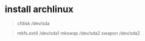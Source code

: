 # install archlinux

> cfdisk /dev/sda

> mkfs.ext4 /dev/sda1
> mkswap /dev/sda2
> swapon /dev/sda2
